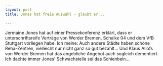```yaml
---
layout: post
title: Jones hat freie Auswahl - glaubt er...

---
```


Jermaine Jones hat auf einer Pressekonferenz erklärt, dass er unterschriftsreife Verträge von Werder Bremen, Schalke 04 und dem VfB Stuttgart vorliegen habe. Ich meine: Auch andere Städte haben schöne Reha-Zentren, vielleicht nur nicht ganz so gut bezahlt... Und Klaus Allofs von Werder Bremen hat das angebliche Angebot auch sogleich dementiert. Ich dachte immer Jones' Schwachstelle sei das Schienbein...


